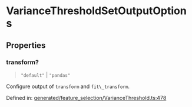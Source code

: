 # VarianceThresholdSetOutputOptions

## Properties

### transform?

> `"default"` \| `"pandas"`

Configure output of `transform` and `fit\_transform`.

Defined in:  [generated/feature\_selection/VarianceThreshold.ts:478](https://github.com/transitive-bullshit/scikit-learn-ts/blob/92ab806/packages/sklearn/src/generated/feature_selection/VarianceThreshold.ts#L478)
